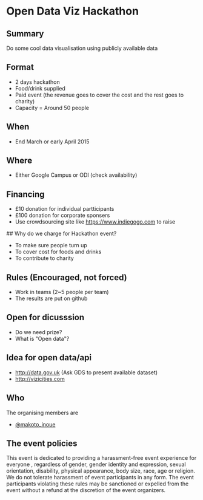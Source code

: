 # Open Data Viz Hackathon

## Summary

Do some cool data visualisation using publicly available data

## Format

- 2 days hackathon
- Food/drink supplied
- Paid event (the revenue goes to cover the cost and the rest goes to charity)
- Capacity = Around 50 people

## When

- End March or early April 2015

## Where

- Either Google Campus or ODI (check availability)

## Financing

- £10 donation for individual partticipants
- £100 donation for corporate sponsers
- Use crowdsourcing site like https://www.indiegogo.com to raise

## Why do we charge for Hackathon event?

- To make sure people turn up
- To cover cost for foods and drinks
- To contribute to charity

## Rules (Encouraged, not forced)

- Work in teams (2~5 people per team)
- The results are put on github


## Open for dicusssion

- Do we need prize?
- What is "Open data"?


## Idea for open data/api

- http://data.gov.uk (Ask GDS to present available dataset)
- http://vizicities.com

## Who

The organising members are

- [@makoto_inoue](https://twitter.com/makoto_inoue)


## The event policies

This event is dedicated to providing a harassment-free event experience for everyone , regardless of gender, gender identity and expression, sexual orientation, disability, physical appearance, body size, race, age or religion. We do not tolerate harassment of event participants in any form. The event participants violating these rules may be sanctioned or expelled from the event without a refund at the discretion of the event organizers.